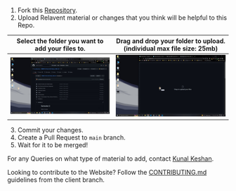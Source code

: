 1. Fork this [Repository](https://github.com/kunalkeshan/SRMIST-B.Tech-ECE-Notes-2022-24/fork).
2. Upload Relavent material or changes that you think will be helpful to this Repo.

  | Select the folder you want to add your files to. | Drag and drop your folder to upload. (individual max file size: 25mb) |
  | ----- | ----- |
  | ![Select folder to Upload](./assets/contribute1.jpg) | ![Drag and Drop to Upload](./assets/contribute2.jpg) |
  
3. Commit your changes.
4. Create a Pull Request to `main` branch.
5. Wait for it to be merged!

For any Queries on what type of material to add, contact [Kunal Keshan](mailto:kunalkeshan12@gmail.com).

Looking to contribute to the Website? Follow the [CONTRIBUTING.md](https://github.com/kunalkeshan/SRMIST-B.Tech-ECE-Notes-2022-24/blob/client/CONTRIBUTING.md) guidelines from the client branch.
